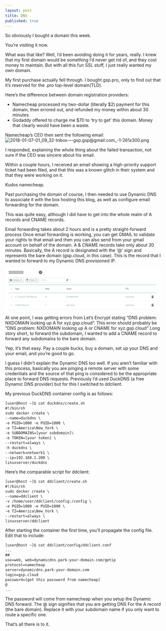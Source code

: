 ```yaml
---
layout: post
title: DNS
published: true
---
```



So obviously I bought a domain this week.

You’re visiting it now.

What was that like? Well, I’d been avoiding doing it for years, really. I knew that my first domain would be something I’d never get rid of, and they cost money to maintain. But with all this fun SSL stuff, I just really wanted my own domain.

My first purchase actually fell through. I bought gsp.pro, only to find out that it’s reserved for the .pro top-level domain(TLD). 

Here’s the difference between domain registration providers:

- Namecheap processed my two-dollar (literally $2) payment for this domain, then errored out, and refunded my money within about 30 minutes.
- Godaddy offered to charge me $70 to ‘try to get’ this domain. Money that clearly would have been a waste.


Namecheap’s CEO then sent the following email:
![2018-01-07-01_09_32-Inbox-–-gsp.gsp@gmail.com_-1-261x300.png]({{site.baseurl}}/_posts/2018-01-07-01_09_32-Inbox-–-gsp.gsp@gmail.com_-1-261x300.png)


I responded, explaining the whole thing about the failed transaction, not sure if the CEO was sincere about his email.

Within a couple hours, I received an email showing a high-priority support ticket had been filed, and that this was a known glitch in their system and that they were working on it.

Kudos namecheap.

Past purchasing the domain of course, I then needed to use Dynamic DNS to associate it with the box hosting this blog, as well as configure email forwarding for the domain.

This was quite easy, although I did have to get into the whole realm of A records and CNAME records.

Email forwarding takes about 2 hours and is a pretty straight-forward process
Once email forwarding is working, you can get GMAIL to validate your rights to that email and then you can also send from your gmail account on behalf of the domain.
A & CNAME records take only about 30 minutes.
Basically, the A record is designated with the ‘@’ sign and represents the bare domain (gsp.cloud, in this case). This is the record that I wanted to forward to my Dynamic DNS provisioned IP.

![2018-01-07-01_18_35-Advanced-DNS.png](2018-01-07-01_18_35-Advanced-DNS.png)

At one point, I was getting errors from Let’s Encrypt stating “DNS problem: NXDOMAIN looking up A for xyz.gsp.cloud”. This error should probably be “DNS problem: NXDOMAIN looking up A or CNAME for xyz.gsp.cloud” Long story short, to forward the subdomain, I wanted to add a CNAME record to forward any subdomains to the bare domain.

Yep, it’s that easy. Pay a couple bucks, buy a domain, set up your DNS and your email, and you’re good to go.

I guess I didn’t explain the Dynamic DNS too well. If you aren’t familiar with this process, basically you are pinging a remote server with some credentials and the source of that ping is considered to be the appropriate place to forward DNS requests. Previously I’d used DuckDNS (a free Dynamic DNS provider) but for this I switched to ddclient.

My previous DuckDNS container config is as follows:

    [user@host ~]$ cat duckdns/create.sh
    #!/bin/sh
    sudo docker create \
    --name=duckdns \
    -e PGID=1000 -e PUID=1000 \
    -e TZ=America\New_York \
    -e SUBDOMAINS=[your subdomain]\
    -e TOKEN=[your token] \
    --restart=always \
    -h duckdns \
    --network=network1 \
    --ip=192.168.1.200 \
    linuxserver/duckdns
Here’s the comparable script for ddclient:


    [user@host ~]$ cat ddclient/create.sh
    #!/bin/sh
    sudo docker create \
    --name=ddclient \
    -v /home/user/ddclient/config:/config \
    -e PGID=1000 -e PUID=1000 \
    -e TZ=America\New_York \
    --restart=always \
    linuxserver/ddclient

After starting the container the first time, you’ll propagate the config file. Edit that to include:


    [user@host ~]$ cat ddclient/config/ddclient.conf
    ...
    ##
    use=web, web=dynamicdns.park-your-domain.com/getip
    protocol=namecheap
    server=dynamicdns.park-your-domain.com
    login=gsp.cloud
    password=[get this password from namecheap]
    @
    ...

The password will come from namecheap when you setup the Dynamic DNS forward. The @ sign signifies that you are getting DNS For the A record (the bare domain). Replace it with your subdomain name if you only want to route a specific one.

That’s all there is to it.
